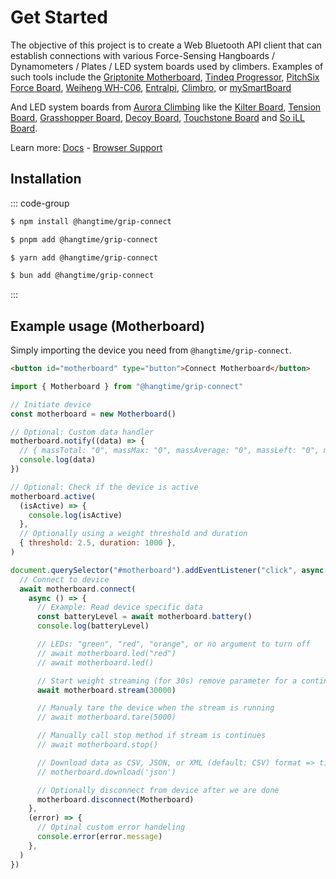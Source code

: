 # Get Started

The objective of this project is to create a Web Bluetooth API client that can establish connections with various
Force-Sensing Hangboards / Dynamometers / Plates / LED system boards used by climbers. Examples of such tools include
the [Griptonite Motherboard](https://griptonite.io/shop/motherboard/),
[Tindeq Progressor](https://tindeq.com/product/progressor/),
[PitchSix Force Board](https://pitchsix.com/products/force-board-portable),
[Weiheng WH-C06](https://weihengmanufacturer.com/products/wh-c06-bluetooth-300kg-hanging-scale/),
[Entralpi](https://entralpi.com/), [Climbro](https://climbro.com/), or
[mySmartBoard](https://www.smartboard-climbing.com/)

And LED system boards from [Aurora Climbing](https://auroraclimbing.com/) like the
[Kilter Board](https://settercloset.com/pages/the-kilter-board),
[Tension Board](https://tensionclimbing.com/product/tension-board-2/),
[Grasshopper Board](https://grasshopperclimbing.com/products/),
[Decoy Board](https://decoy-holds.com/pages/decoy-board), [Touchstone Board](https://touchstoneboardapp.com/) and
[So iLL Board](https://apps.apple.com/us/app/so-ill-board/id1358056082).

Learn more: [Docs](https://stevie-ray.github.io/hangtime-grip-connect/) -
[Browser Support](https://caniuse.com/web-bluetooth)

## Installation

::: code-group

```sh [npm]
$ npm install @hangtime/grip-connect
```

```sh [pnpm]
$ pnpm add @hangtime/grip-connect
```

```sh [yarn]
$ yarn add @hangtime/grip-connect
```

```sh [bun]
$ bun add @hangtime/grip-connect
```

:::

## Example usage (Motherboard)

Simply importing the device you need from `@hangtime/grip-connect`.

```html
<button id="motherboard" type="button">Connect Motherboard</button>
```

```js
import { Motherboard } from "@hangtime/grip-connect"

// Initiate device
const motherboard = new Motherboard()

// Optional: Custom data handler
motherboard.notify((data) => {
  // { massTotal: "0", massMax: "0", massAverage: "0", massLeft: "0", massCenter: "0", massRight: "0" }
  console.log(data)
})

// Optional: Check if the device is active
motherboard.active(
  (isActive) => {
    console.log(isActive)
  },
  // Optionally using a weight threshold and duration
  { threshold: 2.5, duration: 1000 },
)

document.querySelector("#motherboard").addEventListener("click", async () => {
  // Connect to device
  await motherboard.connect(
    async () => {
      // Example: Read device specific data
      const batteryLevel = await motherboard.battery()
      console.log(batteryLevel)

      // LEDs: "green", "red", "orange", or no argument to turn off
      // await motherboard.led("red")
      // await motherboard.led()

      // Start weight streaming (for 30s) remove parameter for a continues stream
      await motherboard.stream(30000)

      // Manualy tare the device when the stream is running
      // await motherboard.tare(5000)

      // Manually call stop method if stream is continues
      // await motherboard.stop()

      // Download data as CSV, JSON, or XML (default: CSV) format => timestamp, frame, battery, samples, masses
      // motherboard.download('json')

      // Optionally disconnect from device after we are done
      motherboard.disconnect(Motherboard)
    },
    (error) => {
      // Optinal custom error handeling
      console.error(error.message)
    },
  )
})
```
